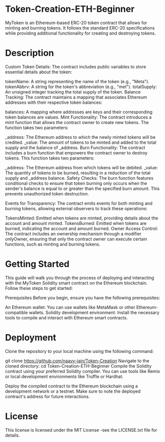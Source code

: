 # Token-Creation-ETH-Beginner
MyToken is an Ethereum-based ERC-20 token contract that allows for minting and burning tokens. It follows the standard ERC-20 specifications while providing additional functionality for creating and destroying tokens.
# Description
Custom Token Details: The contract includes public variables to store essential details about the token:

tokenName: A string representing the name of the token (e.g., "Meta").
tokenAbbrv: A string for the token's abbreviation (e.g., "met").
totalSupply: An unsigned integer tracking the total supply of the token.
Balance Tracking: The contract maintains a mapping that associates Ethereum addresses with their respective token balances:

balances: A mapping where addresses are keys and their corresponding token balances are values.
Mint Functionality: The contract introduces a mint function that allows the contract owner to create new tokens. The function takes two parameters:

_address: The Ethereum address to which the newly minted tokens will be credited.
_value: The amount of tokens to be minted and added to the total supply and the balance of _address.
Burn Functionality: The contract includes a burn function that empowers the contract owner to destroy tokens. This function takes two parameters:

_address: The Ethereum address from which tokens will be debited.
_value: The quantity of tokens to be burned, resulting in a reduction of the total supply and _address balance.
Safety Checks: The burn function features conditional checks to ensure that token burning only occurs when the sender's balance is equal to or greater than the specified burn amount. This prevents unauthorized token destruction.

Events for Transparency: The contract emits events for both minting and burning tokens, allowing external observers to track these operations:

TokensMinted: Emitted when tokens are minted, providing details about the account and amount minted.
TokensBurned: Emitted when tokens are burned, indicating the account and amount burned.
Owner Access Control: The contract includes an ownership mechanism through a modifier onlyOwner, ensuring that only the contract owner can execute certain functions, such as minting and burning tokens.
# Getting Started
This guide will walk you through the process of deploying and interacting with the MyToken Solidity smart contract on the Ethereum blockchain. Follow these steps to get started:

Prerequisites
Before you begin, ensure you have the following prerequisites:

An Ethereum wallet: You can use wallets like MetaMask or other Ethereum-compatible wallets.
Solidity development environment: Install the necessary tools to compile and interact with Ethereum smart contracts.
# Deployment
Clone the repository to your local machine using the following command:

git clone https://github.com/naavy-jain/Token-Creation
Navigate to the cloned directory:  cd Token-Creation-ETH-Beginner
Compile the Solidity contract using your preferred Solidity compiler. You can use tools like Remix or local development environments like Truffle or Hardhat.

Deploy the compiled contract to the Ethereum blockchain using a development network or a testnet. Make sure to note the deployed contract's address for future interactions.
# License
This license is licensed under the MIT License -see the LICENSE.txt file for details.
